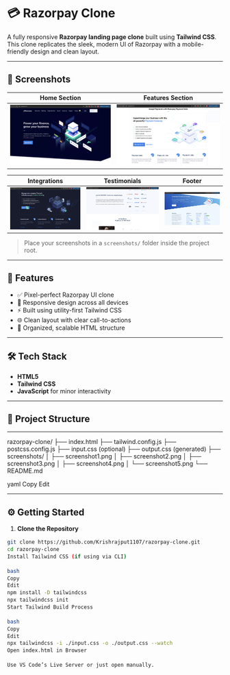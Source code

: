 # 💳 Razorpay Clone

A fully responsive **Razorpay landing page clone** built using **Tailwind CSS**. This clone replicates the sleek, modern UI of Razorpay with a mobile-friendly design and clean layout.

---

## 📸 Screenshots

| Home Section | Features Section |
|--------------|------------------|
| ![Home](Screenshot1.png) | ![Features](Screenshot2.png) |

| Integrations | Testimonials | Footer |
|--------------|--------------|--------|
| ![Integrations](Screenshot3.png) | ![Testimonials](Screenshot4.png) | ![Footer](Screenshot5.png) |

> Place your screenshots in a `screenshots/` folder inside the project root.

---

## 🚀 Features

- ✅ Pixel-perfect Razorpay UI clone
- 📱 Responsive design across all devices
- ⚡ Built using utility-first Tailwind CSS
- 🌐 Clean layout with clear call-to-actions
- 🎯 Organized, scalable HTML structure

---

## 🛠️ Tech Stack

- **HTML5**
- **Tailwind CSS**
- **JavaScript** for minor interactivity

---

## 📁 Project Structure

---

razorpay-clone/ ├── index.html ├── tailwind.config.js ├── postcss.config.js ├── input.css (optional) ├── output.css (generated) ├── screenshots/ │ ├── screenshot1.png │ ├── screenshot2.png │ ├── screenshot3.png │ ├── screenshot4.png │ └── screenshot5.png └── README.md

yaml
Copy
Edit

---

## ⚙️ Getting Started

1. **Clone the Repository**
```bash
git clone https://github.com/Krishrajput1107/razorpay-clone.git
cd razorpay-clone
Install Tailwind CSS (if using via CLI)

bash
Copy
Edit
npm install -D tailwindcss
npx tailwindcss init
Start Tailwind Build Process

bash
Copy
Edit
npx tailwindcss -i ./input.css -o ./output.css --watch
Open index.html in Browser

Use VS Code’s Live Server or just open manually.




